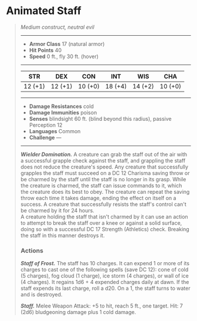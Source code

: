 # Animated Staff
>*Medium construct, neutral evil*
>___
>- **Armor Class** 17 (natural armor)
>- **Hit Points** 40
>- **Speed** 0 ft., fly 30 ft. (hover)
>___
>|STR|DEX|CON|INT|WIS|CHA|
>|:---:|:---:|:---:|:---:|:---:|:---:|
>|12 (+1)|12 (+1)|10 (+0)|18 (+4)|14 (+2)|10 (+0)|
>___
>- **Damage Resistances** cold
>- **Damage Immunities** poison
>- **Senses** blindsight 60 ft. (blind beyond this radius), passive Perception 12
>- **Languages** Common
>- **Challenge** —
>___
>***Wielder Domination.*** A creature can grab the staff out of the air with a successful grapple check against the staff, and grappling the staff does not reduce the creature's speed. Any creature that successfully grapples the staff must succeed on a DC 12 Charisma saving throw or be charmed by the staff until the staff is no longer in its grasp. While the creature is charmed, the staff can issue commands to it, which the creature does its best to obey. The creature can repeat the saving throw each time it takes damage, ending the effect on itself on a success. A creature that successfully resists the staff's control can't be charmed by it for 24 hours.  
>A creature holding the staff that isn't charmed by it can use an action to attempt to break the staff over a knee or against a solid surface, doing so with a successful DC 17 Strength (Athletics) check. Breaking the staff in this manner destroys it.  
>
>### Actions
>***Staff of Frost.*** The staff has 10 charges. It can expend 1 or more of its charges to cast one of the following spells (save DC 12): cone of cold (5 charges), fog cloud (1 charge), ice storm (4 charges), or wall of ice (4 charges). It regains 1d6 + 4 expended charges daily at dawn. If the staff expends its last charge, roll a d20. On a 1, the staff turns to water and is destroyed.  
>
>***Staff.*** Melee Weapon Attack: +5 to hit, reach 5 ft., one target. Hit: 7 (2d6) bludgeoning damage plus 1 cold damage.